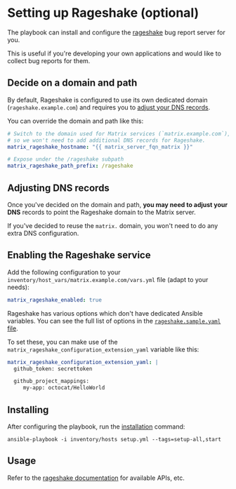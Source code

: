 # Setting up Rageshake (optional)

The playbook can install and configure the [rageshake](https://github.com/matrix-org/rageshake) bug report server for you.

This is useful if you're developing your own applications and would like to collect bug reports for them.


## Decide on a domain and path

By default, Rageshake is configured to use its own dedicated domain (`rageshake.example.com`) and requires you to [adjust your DNS records](#adjusting-dns-records).

You can override the domain and path like this:

```yaml
# Switch to the domain used for Matrix services (`matrix.example.com`),
# so we won't need to add additional DNS records for Rageshake.
matrix_rageshake_hostname: "{{ matrix_server_fqn_matrix }}"

# Expose under the /rageshake subpath
matrix_rageshake_path_prefix: /rageshake
```


## Adjusting DNS records

Once you've decided on the domain and path, **you may need to adjust your DNS** records to point the Rageshake domain to the Matrix server.

If you've decided to reuse the `matrix.` domain, you won't need to do any extra DNS configuration.


## Enabling the Rageshake service

Add the following configuration to your `inventory/host_vars/matrix.example.com/vars.yml` file (adapt to your needs):

```yaml
matrix_rageshake_enabled: true
```

Rageshake has various options which don't have dedicated Ansible variables. You can see the full list of options in the [`rageshake.sample.yaml` file](https://github.com/matrix-org/rageshake/blob/master/rageshake.sample.yaml).

To set these, you can make use of the  `matrix_rageshake_configuration_extension_yaml` variable like this:

```yaml
matrix_rageshake_configuration_extension_yaml: |
  github_token: secrettoken

  github_project_mappings:
     my-app: octocat/HelloWorld
```


## Installing

After configuring the playbook, run the [installation](installing.md) command:

```
ansible-playbook -i inventory/hosts setup.yml --tags=setup-all,start
```


## Usage

Refer to the [rageshake documentation](https://github.com/matrix-org/rageshake) for available APIs, etc.
